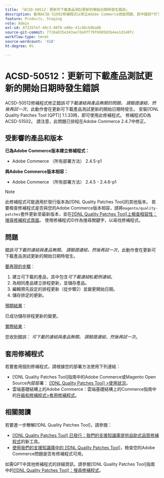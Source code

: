 ```yaml
---
title: 「ACSD-50512：更新可下載產品測試更新的開始日期時發生錯誤」
description: 套用ACSD-51892修補程式以修正Adobe Commerce效能問題，其中錯誤*可下載連結與產品無關。請確認連結，然後再試一次* （在更新可下載產品測試版更新的開始日期時發生）。
feature: Products, Staging
role: Admin
exl-id: 873357ef-49c3-48f8-a98e-41c48cb9ba8b
source-git-commit: 7718a835e343ae7da9ff79f690503b4ee1d140fc
workflow-type: tm+mt
source-wordcount: '418'
ht-degree: 0%

---
```


# ACSD-50512：更新可下載產品測試更新的開始日期時發生錯誤

ACSD-50512修補程式修正錯誤&#x200B;*可下載連結與產品無關的問題。 請驗證連結，然後再試一次*，此動作會在更新可下載產品測試更新的開始日期時發生。 安裝[!DNL Quality Patches Tool (QPT)] 1.1.33時，即可使用此修補程式。 修補程式ID為ACSD-51502。 請注意，此問題已排程在Adobe Commerce 2.4.7中修正。

## 受影響的產品和版本

**已為Adobe Commerce版本建立修補程式：**

* Adobe Commerce （所有部署方法） 2.4.5-p1

**與Adobe Commerce版本相容：**

* Adobe Commerce （所有部署方法） 2.4.5 - 2.4.6-p1

>[!NOTE]
>
>此修補程式可能適用於發行版本為[!DNL Quality Patches Tool]的其他版本。 若要檢查修補程式是否與您的Adobe Commerce版本相容，請將`magento/quality-patches`套件更新至最新版本，並在[[!DNL Quality Patches Tool]上檢查相容性：搜尋修補程式頁面](https://experienceleague.adobe.com/tools/commerce-quality-patches/index.html)。 使用修補程式ID作為搜尋關鍵字，以尋找修補程式。

## 問題

錯誤&#x200B;*可下載的連結與產品無關。 請驗證連結，然後再試一次*，此動作會在更新可下載產品測試更新的開始日期時發生。

<u>要再現的步驟</u>：

1. 建立可下載的產品，其中包含&#x200B;*可下載連結*&#x200B;和&#x200B;*範例連結*。
1. 為相同產品建立排程更新，並儲存產品。
1. 編輯預先設定的排程更新（從步驟2）並變更開始日期。
1. 儲存排定的更新。

<u>預期結果</u>：

已成功儲存排程更新的變更。

<u>實際結果</u>：

您收到錯誤： *可下載的連結與產品無關。 請驗證連結，然後再試一次*。

## 套用修補程式

若要套用個別修補程式，請根據您的部署方法使用下列連結：

* [!DNL Quality Patches Tool]指南中的Adobe Commerce或Magento Open Source內部部署： [[!DNL Quality Patches Tool] >使用狀況](https://experienceleague.adobe.com/docs/commerce-operations/tools/quality-patches-tool/usage.html)。
* 雲端基礎結構上的Adobe Commerce：雲端基礎結構上的Commerce指南中的[升級和修補程式>套用修補程式](https://experienceleague.adobe.com/docs/commerce-cloud-service/user-guide/develop/upgrade/apply-patches.html)。

## 相關閱讀

若要進一步瞭解[!DNL Quality Patches Tool]，請參閱：

* [[!DNL Quality Patches Tool] 已發行：我們的支援知識庫提供自助式品質修補程式](/help/announcements/adobe-commerce-announcements/magento-quality-patches-released-new-tool-to-self-serve-quality-patches.md)的新工具。
* [使用我們的支援知識庫中的 [!DNL Quality Patches Tool]](/help/support-tools/patches-available-in-qpt-tool/check-patch-for-magento-issue-with-magento-quality-patches.md)，檢查您的Adobe Commerce問題是否有修補程式可用。

如需QPT中其他修補程式的詳細資訊，請參閱[!DNL Quality Patches Tool]指南中的[[!DNL Quality Patches Tool]：搜尋修補程式](https://experienceleague.adobe.com/tools/commerce-quality-patches/index.html)。
